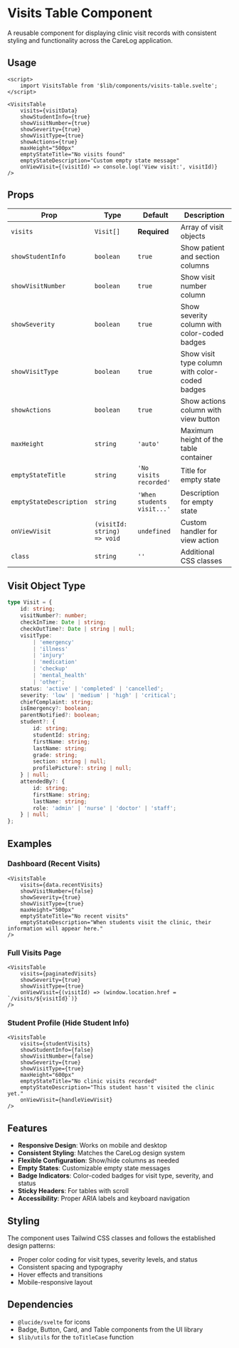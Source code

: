# Visits Table Component

A reusable component for displaying clinic visit records with consistent styling and functionality across the CareLog application.

## Usage

```svelte
<script>
	import VisitsTable from '$lib/components/visits-table.svelte';
</script>

<VisitsTable
	visits={visitData}
	showStudentInfo={true}
	showVisitNumber={true}
	showSeverity={true}
	showVisitType={true}
	showActions={true}
	maxHeight="500px"
	emptyStateTitle="No visits found"
	emptyStateDescription="Custom empty state message"
	onViewVisit={(visitId) => console.log('View visit:', visitId)}
/>
```

## Props

| Prop                    | Type                        | Default                    | Description                                    |
| ----------------------- | --------------------------- | -------------------------- | ---------------------------------------------- |
| `visits`                | `Visit[]`                   | **Required**               | Array of visit objects                         |
| `showStudentInfo`       | `boolean`                   | `true`                     | Show patient and section columns               |
| `showVisitNumber`       | `boolean`                   | `true`                     | Show visit number column                       |
| `showSeverity`          | `boolean`                   | `true`                     | Show severity column with color-coded badges   |
| `showVisitType`         | `boolean`                   | `true`                     | Show visit type column with color-coded badges |
| `showActions`           | `boolean`                   | `true`                     | Show actions column with view button           |
| `maxHeight`             | `string`                    | `'auto'`                   | Maximum height of the table container          |
| `emptyStateTitle`       | `string`                    | `'No visits recorded'`     | Title for empty state                          |
| `emptyStateDescription` | `string`                    | `'When students visit...'` | Description for empty state                    |
| `onViewVisit`           | `(visitId: string) => void` | `undefined`                | Custom handler for view action                 |
| `class`                 | `string`                    | `''`                       | Additional CSS classes                         |

## Visit Object Type

```typescript
type Visit = {
	id: string;
	visitNumber?: number;
	checkInTime: Date | string;
	checkOutTime?: Date | string | null;
	visitType:
		| 'emergency'
		| 'illness'
		| 'injury'
		| 'medication'
		| 'checkup'
		| 'mental_health'
		| 'other';
	status: 'active' | 'completed' | 'cancelled';
	severity: 'low' | 'medium' | 'high' | 'critical';
	chiefComplaint: string;
	isEmergency?: boolean;
	parentNotified?: boolean;
	student?: {
		id: string;
		studentId: string;
		firstName: string;
		lastName: string;
		grade: string;
		section: string | null;
		profilePicture?: string | null;
	} | null;
	attendedBy?: {
		id: string;
		firstName: string;
		lastName: string;
		role: 'admin' | 'nurse' | 'doctor' | 'staff';
	} | null;
};
```

## Examples

### Dashboard (Recent Visits)

```svelte
<VisitsTable
	visits={data.recentVisits}
	showVisitNumber={false}
	showSeverity={true}
	showVisitType={true}
	maxHeight="500px"
	emptyStateTitle="No recent visits"
	emptyStateDescription="When students visit the clinic, their information will appear here."
/>
```

### Full Visits Page

```svelte
<VisitsTable
	visits={paginatedVisits}
	showSeverity={true}
	showVisitType={true}
	onViewVisit={(visitId) => (window.location.href = `/visits/${visitId}`)}
/>
```

### Student Profile (Hide Student Info)

```svelte
<VisitsTable
	visits={studentVisits}
	showStudentInfo={false}
	showVisitNumber={false}
	showSeverity={true}
	showVisitType={true}
	maxHeight="600px"
	emptyStateTitle="No clinic visits recorded"
	emptyStateDescription="This student hasn't visited the clinic yet."
	onViewVisit={handleViewVisit}
/>
```

## Features

- **Responsive Design**: Works on mobile and desktop
- **Consistent Styling**: Matches the CareLog design system
- **Flexible Configuration**: Show/hide columns as needed
- **Empty States**: Customizable empty state messages
- **Badge Indicators**: Color-coded badges for visit type, severity, and status
- **Sticky Headers**: For tables with scroll
- **Accessibility**: Proper ARIA labels and keyboard navigation

## Styling

The component uses Tailwind CSS classes and follows the established design patterns:

- Proper color coding for visit types, severity levels, and status
- Consistent spacing and typography
- Hover effects and transitions
- Mobile-responsive layout

## Dependencies

- `@lucide/svelte` for icons
- Badge, Button, Card, and Table components from the UI library
- `$lib/utils` for the `toTitleCase` function
